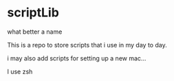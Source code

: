 # scriptLib

what better a name

This is a repo to store scripts that i use in my day to day.

i may also add scripts for setting up a new mac...

I use zsh